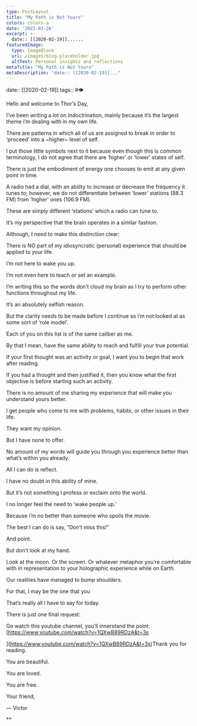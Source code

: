 ```yaml
---
type: PostLayout
title: "My Path is Not Yours"
colors: colors-a
date: '2023-03-26'
excerpt: >-
  date:: [[2020-02-19]]......
featuredImage:
  type: ImageBlock
  url: /images/blog-placeholder.jpg
  altText: Personal insights and reflections
metaTitle: "My Path is Not Yours"
metaDescription: "date:: [[2020-02-19]]..."
---
```

date:: [[2020-02-19]]
tags:: #👁

Hello and welcome to Thor’s Day,

I’ve been writing a lot on Indoctrination, mainly because it’s the largest theme i’m dealing with in my own life.

There are patterns in which all of us are assigned to break in order to ‘proceed’ into a ~higher~ level of self.

I put those little symbols next to it because even though this is common terminology, I do not agree that there are ‘higher’ or ‘lower’ states of self.

There is just the embodiment of energy one chooses to emit at any given point in time.

A radio had a dial, with an ability to increase or decrease the frequency it tunes to; however, we do not differentiate between ‘lower’ stations (88.3 FM) from ‘higher’ ones (106.9 FM).

These are simply different ‘stations’ which a radio can tune to.

It’s my perspective that the brain operates in a similar fashion.

Although, I need to make this distinction clear:

There is NO part of my idiosyncratic (personal) experience that should be applied to your life.

I’m not here to wake you up.

I’m not even here to teach or set an example.

I’m writing this so the words don’t cloud my brain as I try to perform other functions throughout my life.

It’s an absolutely selfish reason.

But the clarity needs to be made before I continue so i’m not looked at as some sort of ‘role model’.

Each of you on this list is of the same caliber as me.

By that I mean, have the same ability to reach and fulfill your true potential.

If your first thought was an activity or goal, I want you to begin that work after reading.

If you had a thought and then justified it, then you know what the first objective is before starting such an activity.

There is no amount of me sharing my experience that will make you understand yours better.

I get people who come to me with problems, habits, or other issues in their life.

They want my opinion.

But I have none to offer.

No amount of my words will guide you through you experience better than what’s within you already.

All I can do is reflect.

I have no doubt in this ability of mine.

But it’s not something I profess or exclaim onto the world.

I no longer feel the need to ‘wake people up.’

Because i’m no better than someone who spoils the movie.

The best I can do is say, “Don’t miss this!”

And point.

But don’t look at my hand.

Look at the moon. Or the screen. Or whatever metaphor you’re comfortable with in representation to your holographic experience while on Earth.

Our realities have managed to bump shoulders.

For that, I may be the one that you 

That’s really all I have to say for today.

There is just one final request:

Go watch this youtube channel, you’ll innerstand the point: [https://www.youtube.com/watch?v=1QXwB89RDzA&t=3s

](https://www.youtube.com/watch?v=1QXwB89RDzA&t=3s)Thank you for reading.

You are beautiful.

You are loved.

You are free.

Your friend,

— Victor

**